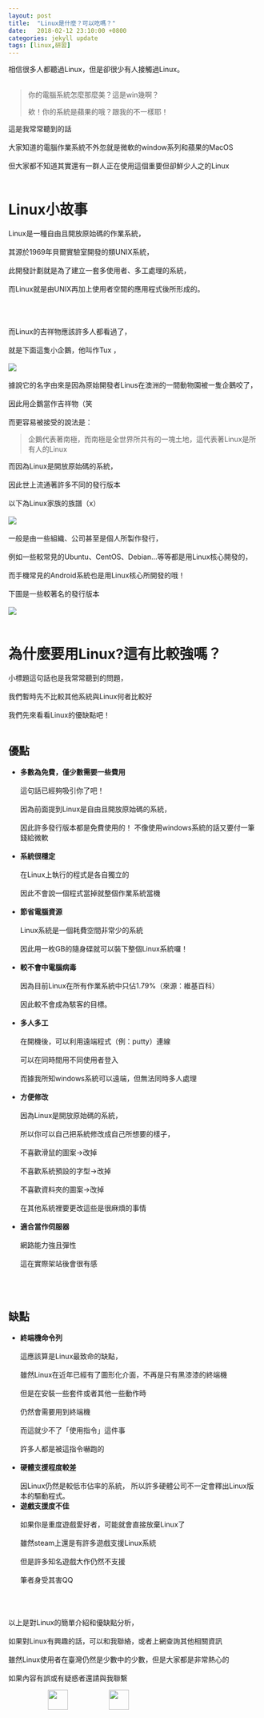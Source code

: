 ```yaml
---
layout: post
title:  "Linux是什麼？可以吃嗎？"
date:   2018-02-12 23:10:00 +0800
categories: jekyll update
tags: [linux,研習]
---
```


相信很多人都聽過Linux，但是卻很少有人接觸過Linux。<br><br>
> 你的電腦系統怎麼那麼美？這是win幾啊？
> 
> 欸！你的系統是蘋果的哦？跟我的不一樣耶！ 
<!-- more -->

這是我常常聽到的話<br><br>
大家知道的電腦作業系統不外忽就是微軟的window系列和蘋果的MacOS<br><br>
但大家都不知道其實還有一群人正在使用這個重要但卻鮮少人之的Linux<br><br>

# Linux小故事
Linux是一種自由且開放原始碼的作業系統，<br><br>
其源於1969年貝爾實驗室開發的類UNIX系統，<br><br>
此開發計劃就是為了建立一套多使用者、多工處理的系統，<br><br>
而Linux就是由UNIX再加上使用者空間的應用程式後所形成的。<br><br><br><br>

而Linux的吉祥物應該許多人都看過了，<br><br>
就是下面這隻小企鵝，他叫作Tux ，<br><br>
<a href="/images/Tux.png" >
		<img src = "/images/Tux.png"  ></a><br><br>
據說它的名字由來是因為原始開發者Linus在澳洲的一間動物園被一隻企鵝咬了，<br><br>
因此用企鵝當作吉祥物（笑<br><br>
而更容易被接受的說法是：
> 企鵝代表著南極，而南極是全世界所共有的一塊土地，這代表著Linux是所有人的Linux
	
而因為Linux是開放原始碼的系統，<br><br>
因此世上流通著許多不同的發行版本<br><br>
以下為Linux家族的族譜（x）<br><br>
<a href="/images/20160315171640508" >
		<img src = "/images/20160315171640508"  ></a><br><br>
一般是由一些組織、公司甚至是個人所製作發行，<br><br>
例如一些較常見的Ubuntu、CentOS、Debian...等等都是用Linux核心開發的，<br><br>
而手機常見的Android系統也是用Linux核心所開發的哦！<br><br>
下圖是一些較著名的發行版本	<br><br>
<a href="/images/擷取選取區域_012.png" >
		<img src = "/images/擷取選取區域_012.png"  ></a><br><br>
		
# 為什麼要用Linux?這有比較強嗎？
小標題這句話也是我常常聽到的問題，<br><br>
我們暫時先不比較其他系統與Linux何者比較好<br><br>
我們先來看看Linux的優缺點吧！<br><br>
## 優點
* **多數為免費，僅少數需要一些費用**<br><br>
		這句話已經夠吸引你了吧！<br><br>
		因為前面提到Linux是自由且開放原始碼的系統，<br><br>
		因此許多發行版本都是免費使用的！
		不像使用windows系統的話又要付一筆錢給微軟<br><br>
* **系統很穩定**<br><br>
		在Linux上執行的程式是各自獨立的<br><br>
		因此不會說一個程式當掉就整個作業系統當機<br><br>
* **節省電腦資源**<br><br>
		Linux系統是一個耗費空間非常少的系統<br><br>
		因此用一枚GB的隨身碟就可以裝下整個Linux系統囉！<br><br>
* **較不會中電腦病毒**<br><br>
		因為目前Linux在所有作業系統中只佔1.79%（來源：維基百科）<br><br>
		因此較不會成為駭客的目標。<br><br>
* **多人多工**<br><br>
		在開機後，可以利用遠端程式（例：putty）連線<br><br>
		可以在同時間用不同使用者登入<br><br>
		而據我所知windows系統可以遠端，但無法同時多人處理<br><br>
* **方便修改**<br><br>
		因為Linux是開放原始碼的系統，<br><br>
		所以你可以自己把系統修改成自己所想要的樣子，<br><br>
		不喜歡滑鼠的圖案→改掉<br><br>
		不喜歡系統預設的字型→改掉<br><br>
	 	不喜歡資料夾的圖案→改掉 <br><br>
	 	在其他系統裡要更改這些是很麻煩的事情<br><br>
* **適合當作伺服器**<br><br>
		網路能力強且彈性<br><br>
		這在實際架站後會很有感<br><br><br><br>
		
## 缺點
* **終端機命令列**<br><br>
		這應該算是Linux最致命的缺點，<br><br>
		雖然Linux在近年已經有了圖形化介面，不再是只有黑漆漆的終端機<br><br>
		但是在安裝一些套件或者其他一些動作時<br><br>
		仍然會需要用到終端機<br><br>
		而這就少不了「使用指令」這件事<br><br>
		許多人都是被這指令嚇跑的<br><br>
* **硬體支援程度較差**<br><br>
		因Linux仍然是較低市佔率的系統，
		所以許多硬體公司不一定會釋出Linux版本的驅動程式。
* **遊戲支援度不佳**<br><br>
		如果你是重度遊戲愛好者，可能就會直接放棄Linux了<br><br>
		雖然steam上還是有許多遊戲支援Linux系統<br><br>
		但是許多知名遊戲大作仍然不支援<br><br>
		筆者身受其害QQ<br><br>

<br><br>
以上是對Linux的簡單介紹和優缺點分析，<br><br>
如果對Linux有興趣的話，可以和我聯絡，或者上網查詢其他相關資訊<br><br>
雖然Linux使用者在臺灣仍然是少數中的少數，但是大家都是非常熱心的<br><br>
如果內容有誤或有疑惑者還請與我聯繫<br>

&nbsp;&nbsp;&nbsp;&nbsp;&nbsp;&nbsp;&nbsp;&nbsp;&nbsp;&nbsp;&nbsp;&nbsp;&nbsp;&nbsp;&nbsp;&nbsp;&nbsp;&nbsp;&nbsp;
<a href="https://twitter.com/sone900227"><img src="/images/twitter_icon.png" width="40" height="40"></a>
&nbsp;&nbsp;&nbsp;&nbsp;&nbsp;&nbsp;&nbsp;&nbsp;&nbsp;&nbsp;&nbsp;&nbsp;&nbsp;&nbsp;&nbsp;&nbsp;&nbsp;&nbsp;&nbsp;
<a href="mailto:levi900227@gmail.com"><img src="/images/Gmail_Icon.png" width="40" height="40">
